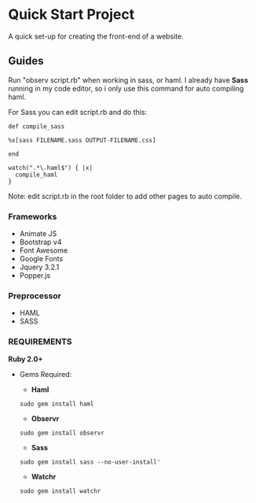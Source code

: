 # Quick Start Project
A quick set-up for creating the front-end of a website.


## Guides
Run "observ script.rb" when working in sass, or haml. I already have **Sass** running in my code editor, so i only use this command for auto compiling haml.

For Sass you can edit script.rb and do this:
```
def compile_sass

%x[sass FILENAME.sass OUTPUT-FILENAME.css]

end

watch(".*\.haml$") { |x|
  compile_haml
}
```


Note: edit script.rb in the root folder to add other pages to auto compile.

### Frameworks
* Animate JS
* Bootstrap v4
* Font Awesome
* Google Fonts
* Jquery 3.2.1
* Popper.js

### Preprocessor
* HAML
* SASS

### REQUIREMENTS
**Ruby 2.0+**
- Gems Required:   
    - **Haml** 
    ```
    sudo gem install haml
    ```
    - **Observr**
    ```
    sudo gem install observr
    ```

    - **Sass**
    ```
    sudo gem install sass --no-user-install'
    ```
    
    - **Watchr**
    ```
    sudo gem install watchr
    ```
